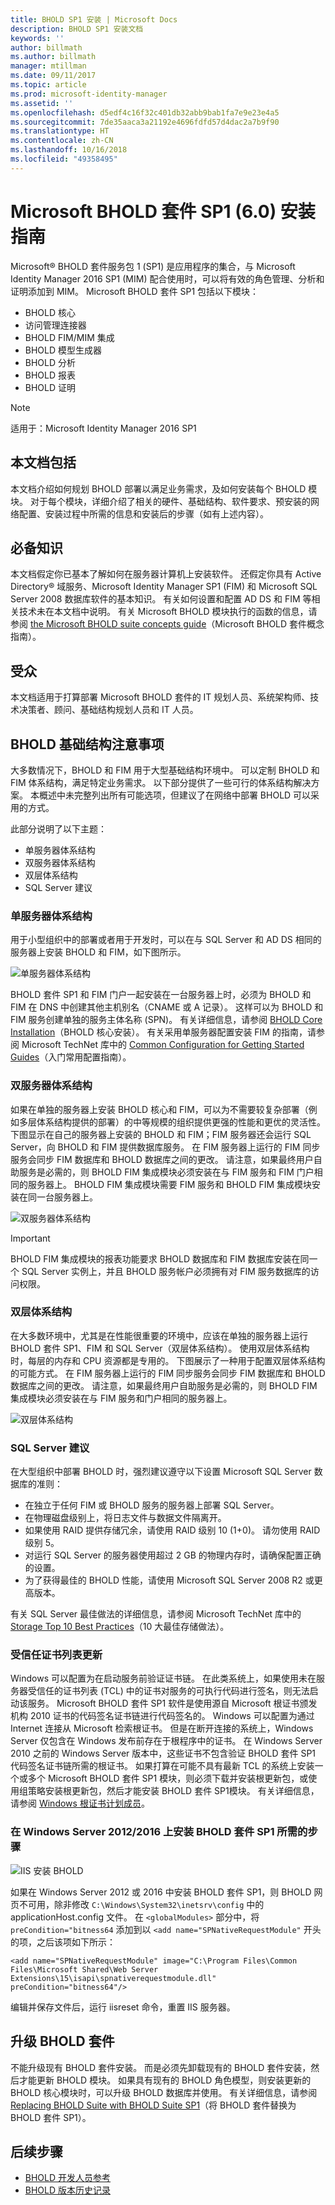 ```yaml
---
title: BHOLD SP1 安装 | Microsoft Docs
description: BHOLD SP1 安装文档
keywords: ''
author: billmath
ms.author: billmath
manager: mtillman
ms.date: 09/11/2017
ms.topic: article
ms.prod: microsoft-identity-manager
ms.assetid: ''
ms.openlocfilehash: d5edf4c16f32c401db32abb9bab1fa7e9e23e4a5
ms.sourcegitcommit: 7de35aaca3a21192e4696fdfd57d4dac2a7b9f90
ms.translationtype: HT
ms.contentlocale: zh-CN
ms.lasthandoff: 10/16/2018
ms.locfileid: "49358495"
---
```

# <a name="microsoft-bhold-suite-sp1-60-installation-guide"></a>Microsoft BHOLD 套件 SP1 (6.0) 安装指南

Microsoft® BHOLD 套件服务包 1 (SP1) 是应用程序的集合，与 Microsoft Identity Manager 2016 SP1 (MIM) 配合使用时，可以将有效的角色管理、分析和证明添加到 MIM。 Microsoft BHOLD 套件 SP1 包括以下模块：

- BHOLD 核心
- 访问管理连接器
- BHOLD FIM/MIM 集成
- BHOLD 模型生成器
- BHOLD 分析
- BHOLD 报表
- BHOLD 证明


> [!NOTE]
> 适用于：Microsoft Identity Manager 2016 SP1

## <a name="what-this-document-covers"></a>本文档包括

本文档介绍如何规划 BHOLD 部署以满足业务需求，及如何安装每个 BHOLD 模块。 对于每个模块，详细介绍了相关的硬件、基础结构、软件要求、预安装的网络配置、安装过程中所需的信息和安装后的步骤（如有上述内容）。

## <a name="pre-requisite-knowledge"></a>必备知识

本文档假定你已基本了解如何在服务器计算机上安装软件。 还假定你具有 Active Directory® 域服务、Microsoft Identity Manager SP1 (FIM) 和 Microsoft SQL Server 2008 数据库软件的基本知识。 有关如何设置和配置 AD DS 和 FIM 等相关技术未在本文档中说明。 有关 Microsoft BHOLD 模块执行的函数的信息，请参阅 [the Microsoft BHOLD suite concepts guide](https://technet.microsoft.com/library/jj134102(v=ws.10).aspx)（Microsoft BHOLD 套件概念指南）。

## <a name="audience"></a>受众

本文档适用于打算部署 Microsoft BHOLD 套件的 IT 规划人员、系统架构师、技术决策者、顾问、基础结构规划人员和 IT 人员。

## <a name="bhold-infrastructure-considerations"></a>BHOLD 基础结构注意事项

大多数情况下，BHOLD 和 FIM 用于大型基础结构环境中。 可以定制 BHOLD 和 FIM 体系结构，满足特定业务需求。 以下部分提供了一些可行的体系结构解决方案。 本概述中未完整列出所有可能选项，但建议了在网络中部署 BHOLD 可以采用的方式。
 
此部分说明了以下主题：

- 单服务器体系结构
- 双服务器体系结构
- 双层体系结构
- SQL Server 建议

### <a name="single-server-architecture"></a>单服务器体系结构

用于小型组织中的部署或者用于开发时，可以在与 SQL Server 和 AD DS 相同的服务器上安装 BHOLD 和 FIM，如下图所示。
 
![单服务器体系结构](media/bhold-installation-guide/single.png)

BHOLD 套件 SP1 和 FIM 门户一起安装在一台服务器上时，必须为 BHOLD 和 FIM 在 DNS 中创建其他主机别名（CNAME 或 A 记录）。 这样可以为 BHOLD 和 FIM 服务创建单独的服务主体名称 (SPN)。 有关详细信息，请参阅 [BHOLD Core Installation](https://technet.microsoft.com/library/jj134095(v=ws.10).aspx)（BHOLD 核心安装）。
有关采用单服务器配置安装 FIM 的指南，请参阅 Microsoft TechNet 库中的 [Common Configuration for Getting Started Guides](https://technet.microsoft.com/library/ff575965.aspx)（入门常用配置指南）。

### <a name="dual-server-architecture"></a>双服务器体系结构

如果在单独的服务器上安装 BHOLD 核心和 FIM，可以为不需要较复杂部署（例如多层体系结构提供的部署）的中等规模的组织提供更强的性能和更优的灵活性。 下图显示在自己的服务器上安装的 BHOLD 和 FIM；FIM 服务器还会运行 SQL Server，向 BHOLD 和 FIM 提供数据库服务。 在 FIM 服务器上运行的 FIM 同步服务会同步 FIM 数据库和 BHOLD 数据库之间的更改。 请注意，如果最终用户自助服务是必需的，则 BHOLD FIM 集成模块必须安装在与 FIM 服务和 FIM 门户相同的服务器上。 BHOLD FIM 集成模块需要 FIM 服务和 BHOLD FIM 集成模块安装在同一台服务器上。

![双服务器体系结构](media/bhold-installation-guide/dual.png)

> [!IMPORTANT]
> BHOLD FIM 集成模块的报表功能要求 BHOLD 数据库和 FIM 数据库安装在同一个 SQL Server 实例上，并且 BHOLD 服务帐户必须拥有对 FIM 服务数据库的访问权限。

### <a name="two-tier-architecture"></a>双层体系结构

在大多数环境中，尤其是在性能很重要的环境中，应该在单独的服务器上运行 BHOLD 套件 SP1、FIM 和 SQL Server（双层体系结构）。 使用双层体系结构时，每层的内存和 CPU 资源都是专用的。 下图展示了一种用于配置双层体系结构的可能方式。 在 FIM 服务器上运行的 FIM 同步服务会同步 FIM 数据库和 BHOLD 数据库之间的更改。 请注意，如果最终用户自助服务是必需的，则 BHOLD FIM 集成模块必须安装在与 FIM 服务和门户相同的服务器上。

![双层体系结构](media/bhold-installation-guide/two-tier.png)

### <a name="sql-server-recommendations"></a>SQL Server 建议

在大型组织中部署 BHOLD 时，强烈建议遵守以下设置 Microsoft SQL Server 数据库的准则：

- 在独立于任何 FIM 或 BHOLD 服务的服务器上部署 SQL Server。
- 在物理磁盘级别上，将日志文件与数据文件隔离开。
- 如果使用 RAID 提供存储冗余，请使用 RAID 级别 10 (1+0)。 请勿使用 RAID 级别 5。
- 对运行 SQL Server 的服务器使用超过 2 GB 的物理内存时，请确保配置正确的设置。
- 为了获得最佳的 BHOLD 性能，请使用 Microsoft SQL Server 2008 R2 或更高版本。

有关 SQL Server 最佳做法的详细信息，请参阅 Microsoft TechNet 库中的 [Storage Top 10 Best Practices](https://www.microsoft.com/technet/prodtechnol/sql/bestpractice/storage-top-10.mspx)（10 大最佳存储做法）。

### <a name="trusted-certificates-list-update"></a>受信任证书列表更新

Windows 可以配置为在启动服务前验证证书链。 在此类系统上，如果使用未在服务器受信任的证书列表 (TCL) 中的证书对服务的可执行代码进行签名，则无法启动该服务。 Microsoft BHOLD 套件 SP1 软件是使用源自 Microsoft 根证书颁发机构 2010 证书的代码签名证书链进行代码签名的。
Windows 可以配置为通过 Internet 连接从 Microsoft 检索根证书。 但是在断开连接的系统上，Windows Server 仅包含在 Windows 发布前存在于根程序中的证书。 在 Windows Server 2010 之前的 Windows Server 版本中，这些证书不包含验证 BHOLD 套件 SP1 代码签名证书链所需的根证书。 如果打算在可能不具有最新 TCL 的系统上安装一个或多个 Microsoft BHOLD 套件 SP1 模块，则必须下载并安装根更新包，或使用组策略安装根更新包，然后才能安装 BHOLD 套件 SP1模块。 有关详细信息，请参阅 [Windows 根证书计划成员](http://support.microsoft.com/kb/931125)。

### <a name="installing-bhold-suite-sp1-on-windows-server-20122016-required-step"></a>在 Windows Server 2012/2016 上安装 BHOLD 套件 SP1 所需的步骤 

![IIS 安装 BHOLD](media/bhold-installation-guide/iis-install-bhold.png)

如果在 Windows Server 2012 或 2016 中安装 BHOLD 套件 SP1，则 BHOLD 网页不可用，除非修改 ```C:\Windows\System32\inetsrv\config``` 中的 applicationHost.config 文件。 在 ```<globalModules>``` 部分中，将 ```preCondition="bitness64``` 添加到以 ```<add name="SPNativeRequestModule"``` 开头的项，之后该项如下所示：

```<add name="SPNativeRequestModule" image="C:\Program Files\Common Files\Microsoft Shared\Web Server Extensions\15\isapi\spnativerequestmodule.dll" preCondition="bitness64"/>```

编辑并保存文件后，运行 iisreset 命令，重置 IIS 服务器。


## <a name="upgrading-bhold-suite"></a>升级 BHOLD 套件

不能升级现有 BHOLD 套件安装。 而是必须先卸载现有的 BHOLD 套件安装，然后才能更新 BHOLD 模块。 如果具有现有的 BHOLD 角色模型，则安装更新的 BHOLD 核心模块时，可以升级 BHOLD 数据库并使用。 有关详细信息，请参阅 [Replacing BHOLD Suite with BHOLD Suite SP1](https://technet.microsoft.com/library/jj874043(v=ws.10).aspx)（将 BHOLD 套件替换为 BHOLD 套件 SP1）。


## <a name="next-steps"></a>后续步骤

- [BHOLD 开发人员参考](../reference/mim2016-bhold-developer-reference.md)
- [BHOLD 版本历史记录](../reference/version-bhold-history.md)
